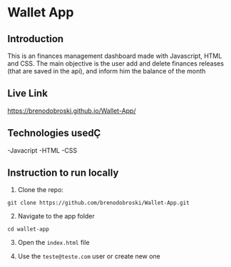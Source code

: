 # Wallet App

## Introduction

This is an finances management dashboard made with Javascript, HTML and CSS. The main objective is the user add and delete finances releases (that are saved in the api), and inform him the balance of the month

## Live Link

https://brenodobroski.github.io/Wallet-App/

## Technologies usedÇ

-Javacript
-HTML
-CSS

## Instruction to run locally

1. Clone the repo:

```
git clone https://github.com/brenodobroski/Wallet-App.git
```

2. Navigate to the app folder

```
cd wallet-app
```

3. Open the `index.html` file

4. Use the `teste@teste.com` user or create new one
